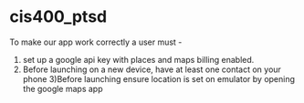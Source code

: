 # cis400_ptsd

To make our app work correctly a user must - 

1) set up a google api key with places and maps billing enabled. 
2) Before launching on a new device,  have at least one contact on your phone
3)Before launching ensure location is set on emulator by opening the google maps app
